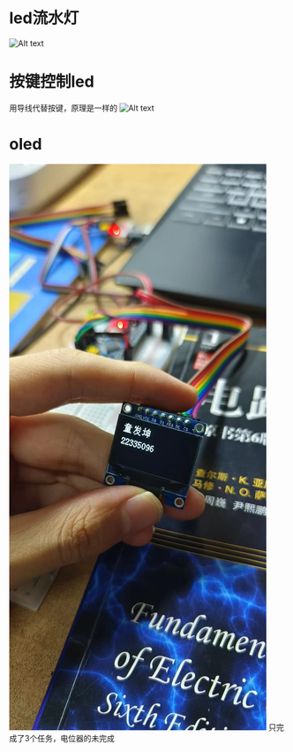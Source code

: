 # led流水灯
![Alt text](1.gif)
# 按键控制led
用导线代替按键，原理是一样的
![Alt text](2.gif)
# oled
![Alt text](1.jpg)
只完成了3个任务，电位器的未完成